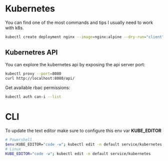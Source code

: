 # Kubernetes
You can find one of the most commands and tips I usually need to work with k8s.

```sh
kubectl create deployment nginx --image=nginx:alpine --dry-run="client" -o yaml >deployment.yaml
```

## Kubernetres API
You can explore the kubernetes api by exposing the api server port:
```sh
kubectl proxy --port=8080
curl http://localhost:8080/api/
```
Get available rbac permissions:
```sh
kubectl auth can-i --list
```

# CLI
To update the text editor make sure to configure this env var **KUBE_EDITOR**
```sh
# Powershell
$env:KUBE_EDITOR="code -w"; kubectl edit -n default service/kubernetes
# Linux
KUBE_EDITOR="code -w"; kubectl edit -n default service/kubernetes
```
